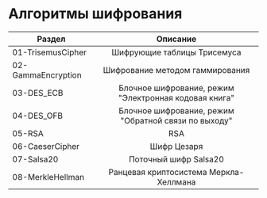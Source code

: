 # Алгоритмы шифрования

| Раздел       | Описание                |
| ------------- |:------------------:|
| 01-TrisemusCipher     | Шифрующие таблицы Трисемуса    |
| 02-GammaEncryption | Шифрование методом гаммирования |
| 03-DES_ECB | Блочное шифрование, режим "Электронная кодовая книга" |
| 04-DES_OFB | Блочное шифрование, режим "Обратной связи по выходу" |
| 05-RSA | RSA |
| 06-СaeserCipher | Шифр Цезаря |
| 07-Salsa20 | Поточный шифр Salsa20 |
| 08-MerkleHellman | Ранцевая криптосистема Меркла-Хеллмана |